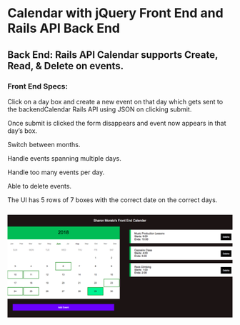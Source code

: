 # Calendar with jQuery Front End and Rails API Back End

## Back End: Rails API Calendar supports Create, Read, & Delete on events.

### Front End Specs:

Click on a day box and create a new event on that day which gets sent to the backendCalendar Rails API using JSON on clicking submit.


Once submit is clicked the form disappears and event now appears in that day’s box.


Switch between months.


Handle events spanning multiple days.


Handle too many events per day.


Able to delete events.


The UI has 5 rows of 7 boxes with the correct date on the correct days.

![alt text](https://raw.githubusercontent.com/S-MORA/FrontandBackCalendar/master/CalendarFrontEnd/FrontEndScreenShot.png)
